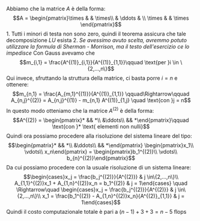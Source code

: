 Abbiamo che la matrice $A$ è della forma: $$A = \begin{pmatrix}\times  & & \times\\ & \ddots & \\ \times & & \times \end{pmatrix}$$
	1. Tutti i minori di testa non sono zero, quindi il teorema assicura che tale decomposizione $LU$ esista
	2. *Se avessimo avuto scelta, avremmo potuto utilizzare la formula di Sherman - Morrison, ma il testo dell'esercizio ce lo impedisce*
	Con Gauss avevamo che $$m_{i,1} = \frac{A^{(1)}_{i,1}}{A^{(1)}_{1,1}}\qquad \text{per }i \in \{2,...,n\}$$
	Qui invece, sfruttando la struttura della matrice, ci basta porre $i = n$ e ottenere: $$m_{n,1} = \frac{A_{m,1}^{(1)}}{A^{(1)}_{1,1}} \qquad\Rightarrow\qquad A_{n,j}^{(2)} = A_{n,j}^{(1)} - m_{n,1} A^{(1)}_{1,j} \quad \text{con }j = n$$
	In questo modo otteniamo che la matrice $A^{(2)}$ è della forma: $$A^{(2)} = \begin{pmatrix}* && *\\ &\ddots\\ && *\end{pmatrix}\qquad \text{con }* \text{ elementi non nulli}$$
	Quindi ora possiamo procedere alla risoluzione del sistema lineare del tipo: $$\begin{pmatrix}* && *\\ &\ddots\\ && *\end{pmatrix} \begin{pmatrix}x_1\\ \vdots\\ x_n\end{pmatrix} = \begin{pmatrix}b_1^{(2)}\\ \vdots\\ b_{n}^{(2)}\end{pmatrix}$$
	Da cui possiamo procedere con la usuale risoluzione di un sistema lineare:
	$$\begin{cases}x_j = \frac{b_j^{(2)}}{A^{(2)}} & j \in\{2,...,n\}\\ A_{1,1}^{(2)}x_1 + A_{1,n}^{(2)}x_n = b_1^{(2)} & j = 1\end{cases} \quad \Rightarrow\quad \begin{cases}x_j = \frac{b_j^{(2)}}{A^{(2)}} & j \in\{2,...,n\}\\ x_1 = \frac{b_1^{(2)} - A_{1,n}^{(2)}x_n}{A^{(2)}_{1,1}} & j = 1\end{cases}$$
	Quindi il costo computazionale totale è pari a $(n-1)+3+3 = n-5$ flops